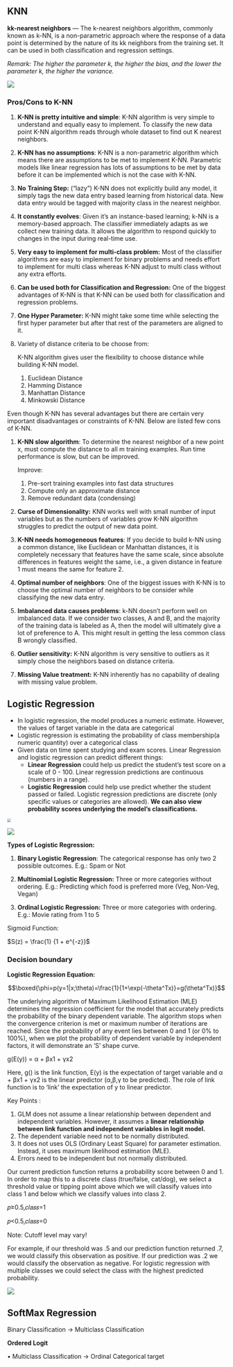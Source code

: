 ##  KNN

**kk-nearest neighbors** ― The k-nearest neighbors algorithm, commonly known as k-NN, is a non-parametric approach where the response of a data point is determined by the nature of its kk neighbors from the training set. It can be used in both classification and regression settings.

*Remark: The higher the parameter k, the higher the bias, and the lower the parameter k, the higher the variance.*

<img src='https://stanford.edu/~shervine/images/k-nearest-neighbors.png'>

### Pros/Cons to K-NN

1. **K-NN is pretty intuitive and simple**: K-NN algorithm is very simple to understand and equally easy to implement. To classify the new data point K-NN algorithm reads through whole dataset to find out K nearest neighbors.

2. **K-NN has no assumptions**: K-NN is a non-parametric algorithm which means there are assumptions to be met to implement K-NN. Parametric models like linear regression has lots of assumptions to be met by data before it can be implemented which is not the case with K-NN.

3. **No** **Training Step:** (“lazy”) K-NN does not explicitly build any model, it simply tags the new data entry based learning from historical data. New data entry would be tagged with majority class in the nearest neighbor.

4. **It constantly evolves**: Given it’s an instance-based learning; k-NN is a memory-based approach. The classifier immediately adapts as we collect new training data. It allows the algorithm to respond quickly to changes in the input during real-time use.

5. **Very easy to implement for multi-class problem:** Most of the classifier algorithms are easy to implement for binary problems and needs effort to implement for multi class whereas K-NN adjust to multi class without any extra efforts.

6. **Can be used both for Classification and Regression:** One of the biggest advantages of K-NN is that K-NN can be used both for classification and regression problems.

7. **One Hyper Parameter:** K-NN might take some time while selecting the first hyper parameter but after that rest of the parameters are aligned to it.

8. Variety of distance criteria to be choose from: 

   K-NN algorithm gives user the flexibility to choose distance while building K-NN model.

   1. Euclidean Distance
   2. Hamming Distance
   3. Manhattan Distance
   4. Minkowski Distance



Even though K-NN has several advantages but there are certain very important disadvantages or constraints of K-NN. Below are listed few cons of K-NN.

1. **K-NN slow algorithm**: To determine the nearest neighbor of a new point x, must compute the distance to all m training examples. Run time performance is slow, but can be improved. 

   Improve:

   1. Pre-sort training examples into fast data structures 
   2. Compute only an approximate distance
   3. Remove redundant data (condensing) 

2. **Curse of Dimensionality:** KNN works well with small number of input variables but as the numbers of variables grow K-NN algorithm struggles to predict the output of new data point.

3. **K-NN needs homogeneous features**: If you decide to build k-NN using a common distance, like Euclidean or Manhattan distances, it is completely necessary that features have the same scale, since absolute differences in features weight the same, i.e., a given distance in feature 1 must means the same for feature 2.

4. **Optimal number of neighbors**: One of the biggest issues with K-NN is to choose the optimal number of neighbors to be consider while classifying the new data entry.

5. **Imbalanced data causes problems**: k-NN doesn’t perform well on imbalanced data. If we consider two classes, A and B, and the majority of the training data is labeled as A, then the model will ultimately give a lot of preference to A. This might result in getting the less common class B wrongly classified.

6. **Outlier sensitivity:** K-NN algorithm is very sensitive to outliers as it simply chose the neighbors based on distance criteria.

7. **Missing Value treatment:** K-NN inherently has no capability of dealing with missing value problem.

## Logistic Regression

- In logistic regression, the model produces a numeric estimate. However, the values of target variable in the data are categorical 
- Logistic regression is estimating the probability of class membership(a numeric quantity) over a categorical class
- Given data on time spent studying and exam scores. Linear Regression and logistic regression can predict different things:
  - **Linear Regression** could help us predict the student’s test score on a scale of 0 - 100. Linear regression predictions are continuous (numbers in a range).
  - **Logistic Regression** could help use predict whether the student passed or failed. Logistic regression predictions are discrete (only specific values or categories are allowed). **We can also view probability scores underlying the model’s classifications.** 

<img src='https://miro.medium.com/proxy/1*YNZEHUdHspzkOpCsPu_E9g.jpeg' style="zoom:50%;" >



![](https://miro.medium.com/max/1142/0*tGVPGu3aa1rhTdfl.png)

**Types of Logistic Regression:**

1. **Binary Logistic Regression**: The categorical response has only two 2 possible outcomes. E.g.: Spam or Not

2. **Multinomial Logistic Regression:** Three or more categories without ordering. E.g.: Predicting which food is preferred more (Veg, Non-Veg, Vegan)

3. **Ordinal Logistic Regression:** Three or more categories with ordering. E.g.: Movie rating from 1 to 5







Sigmoid Function:

$S(z) = \frac{1} {1 + e^{-z}}$





### Decision boundary

**Logistic Regression Equation:**

$$\boxed{\phi=p(y=1|x;\theta)=\frac{1}{1+\exp(-\theta^Tx)}=g(\theta^Tx)}$$

The underlying algorithm of Maximum Likelihood Estimation (MLE) determines the regression coefficient for the model that accurately predicts the probability of the binary dependent variable. The algorithm stops when the convergence criterion is met or maximum number of iterations are reached. Since the probability of any event lies between 0 and 1 (or 0% to 100%), when we plot the probability of dependent variable by independent factors, it will demonstrate an ‘S’ shape curve.

g(E(y)) = α + βx1 + γx2

Here, g() is the link function, E(y) is the expectation of target variable and α + βx1 + γx2 is the linear predictor (α,β,γ to be predicted). The role of link function is to ‘link’ the expectation of y to linear predictor.

Key Points :

1. GLM does not assume a linear relationship between dependent and independent variables. However, it assumes a **linear relationship between link function and independent variables in logit model.**
2. The dependent variable need not to be normally distributed.
3. It does not uses OLS (Ordinary Least Square) for parameter estimation. Instead, it uses maximum likelihood estimation (MLE).
4. Errors need to be independent but not normally distributed.





Our current prediction function returns a probability score between 0 and 1. In order to map this to a discrete class (true/false, cat/dog), we select a threshold value or tipping point above which we will classify values into class 1 and below which we classify values into class 2.

𝑝≥0.5,𝑐𝑙𝑎𝑠𝑠=1

𝑝<0.5,𝑐𝑙𝑎𝑠𝑠=0

Note: Cutoff level may vary!

For example, if our threshold was .5 and our prediction function returned .7, we would classify this observation as positive. If our prediction was .2 we would classify the observation as negative. For logistic regression with multiple classes we could select the class with the highest predicted probability.

![](https://ml-cheatsheet.readthedocs.io/en/latest/_images/logistic_regression_sigmoid_w_threshold.png)





## SoftMax Regression

Binary Classification -> Multiclass Classification 



**Ordered Logit** 

• Multiclass Classification -> Ordinal Categorical target





